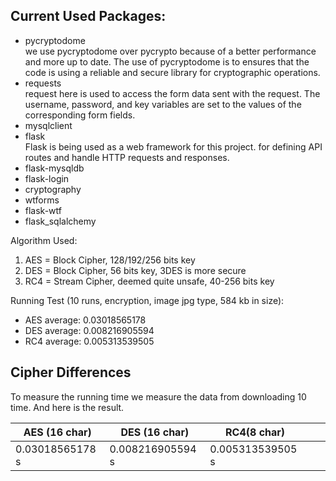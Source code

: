 ## Current Used Packages:
- pycryptodome <br/>
we use pycryptodome over pycrypto because of a better performance and more up to date. The use of pycryptodome is to ensures that the code is using a reliable and secure library for cryptographic operations.
- requests <br/>
request here is used to access the form data sent with the request. The username, password, and key variables are set to the values of the corresponding form fields.
- mysqlclient
- flask <br/>
Flask is being used as a web framework for this project. for defining API routes and handle HTTP requests and responses.
- flask-mysqldb
- flask-login
- cryptography
- wtforms
- flask-wtf
- flask_sqlalchemy

Algorithm Used:
1. AES = Block Cipher, 128/192/256 bits key
2. DES = Block Cipher, 56 bits key, 3DES is more secure
3. RC4 = Stream Cipher, deemed quite unsafe, 40-256 bits key

Running Test (10 runs, encryption, image jpg type, 584 kb in size):
- AES average: 0.03018565178
- DES average: 0.008216905594
- RC4 average: 0.005313539505

## Cipher Differences
To measure the running time we measure the data from downloading 10 time. And here is the result.

| AES (16 char)           | DES (16 char)            | RC4(8 char)           |   |   |
|---------------|----------------|----------------|---|---|
| 0.03018565178 s | 0.008216905594 s | 0.005313539505 s  |   |   |
